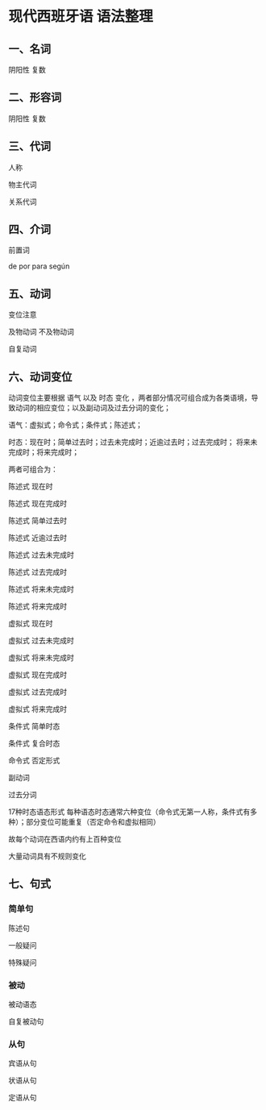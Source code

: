 # 现代西班牙语 语法整理



## 一、名词

阴阳性 复数

## 二、形容词

阴阳性 复数

## 三、代词

人称

物主代词

关系代词

## 四、介词

前置词

de por para según



## 五、动词

变位注意

及物动词 不及物动词

自复动词



## 六、动词变位

动词变位主要根据 语气 以及 时态 变化 ，两者部分情况可组合成为各类语境，导致动词的相应变位；以及副动词及过去分词的变化；



语气：虚拟式；命令式；条件式；陈述式；

时态：现在时；简单过去时；过去未完成时；近逾过去时；过去完成时； 将来未完成时；将来完成时；



两者可组合为：

陈述式 现在时

陈述式 现在完成时

陈述式 简单过去时

陈述式 近逾过去时 

陈述式 过去未完成时

陈述式 过去完成时

陈述式 将来未完成时

陈述式 将来完成时

虚拟式 现在时

虚拟式 过去未完成时

虚拟式 将来未完成时

虚拟式 现在完成时

虚拟式 过去完成时

虚拟式 将来完成时

条件式 简单时态

条件式 复合时态

命令式 否定形式

副动词

过去分词



17种时态语态形式 每种语态时态通常六种变位（命令式无第一人称，条件式有多种）；部分变位可能重复（否定命令和虚拟相同）

故每个动词在西语内约有上百种变位



大量动词具有不规则变化 



## 七、句式



### 简单句

陈述句

一般疑问

特殊疑问



### 被动

被动语态

自复被动句



### 从句

宾语从句

状语从句

定语从句



